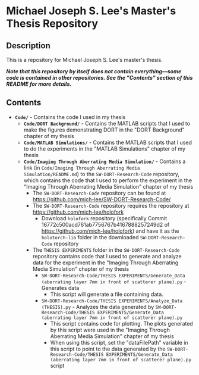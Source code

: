 # Michael Joseph S. Lee's Master's Thesis Repository

## Description
This is a repository for Michael Joseph S. Lee's master's thesis.

***Note that this repository by itself does not contain everything—some code is contained in other repositories.  See the "Contents" section of this README for more details.***

## Contents
- **``Code/``** - Contains the code I used in my thesis
  - **``Code/DORT Background/``** - Contains the MATLAB scripts that I used to make the figures demonstrating DORT in the "DORT Background" chapter of my thesis
  - **``Code/MATLAB Simulations/``** - Contains the MATLAB scripts that I used to do the experiments in the "MATLAB Simulations" chapter of my thesis
  - **``Code/Imaging Through Aberrating Media Simulation/``** - Contains a link (in ``Code/Imaging Through Aberrating Media Simulation/README.md``) to the ``SW-DORT-Research-Code`` repository, which contains the code that I used to perform the experiment in the "Imaging Through Aberrating Media Simulation" chapter of my thesis
    - The ``SW-DORT-Research-Code`` repository can be found at https://github.com/mich-lee/SW-DORT-Research-Code/
    - The ``SW-DORT-Research-Code`` repository requires the repository at https://github.com/mich-lee/holofork
      - Download ``holofork`` repository (specifically Commit 16772c500acd761ab7756767b4167888257249d2 of https://github.com/mich-lee/holofork) and have it as the ``holotorch-lib`` folder in the downloaded ``SW-DORT-Research-Code`` repository
    - The ``THESIS EXPERIMENTS`` folder in the ``SW-DORT-Research-Code`` repository contains code that I used to generate and analyze data for the experiment in the "Imaging Through Aberrating Media Simulation" chapter of my thesis
      - ``SW-DORT-Research-Code/THESIS EXPERIMENTS/Generate_Data (aberrating layer 7mm in front of scatterer plane).py`` - Generates data
        - This script will generate a file containing data.
      - ``SW-DORT-Research-Code/THESIS EXPERIMENTS/Analyze_Data (THESIS).py`` - Analyzes the data generated by ``SW-DORT-Research-Code/THESIS EXPERIMENTS/Generate_Data (aberrating layer 7mm in front of scatterer plane).py``
        - This script contains code for plotting.  The plots generated by this script were used in the "Imaging Through Aberrating Media Simulation" chapter of my thesis
        - When using this script, set the "dataFilePath" variable in this script to point to the data generated by the ``SW-DORT-Research-Code/THESIS EXPERIMENTS/Generate_Data (aberrating layer 7mm in front of scatterer plane).py`` script
